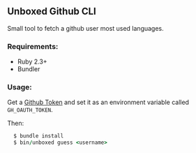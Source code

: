 Unboxed Github CLI
---

Small tool to fetch a github user most used languages.


### Requirements:

* Ruby 2.3+
* Bundler

### Usage: 

Get a [Github Token](https://github.com/settings/tokens) and set it as an environment variable called `GH_OAUTH_TOKEN`.

Then:

```ruby
  $ bundle install
  $ bin/unboxed guess <username> 
```
